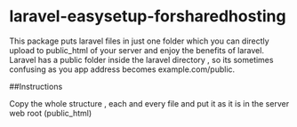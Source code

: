 # laravel-easysetup-forsharedhosting

This package puts laravel files in just one folder which you can directly upload to public_html of your server and enjoy the benefits of laravel. Laravel has a public folder inside the laravel directory , so its sometimes confusing as you app address becomes example.com/public.

##Instructions

Copy the whole structure , each and every file and put it as it is in the server web root (public_html)
